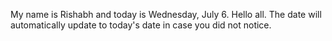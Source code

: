 My name is Rishabh and today is Wednesday, July 6. Hello all. The date will automatically update to today's date in case you did not notice.
